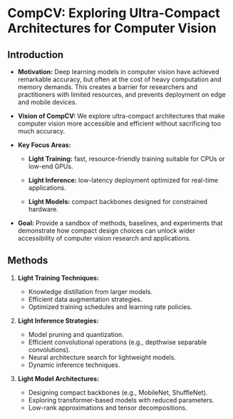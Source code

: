 # CompCV: Exploring Ultra-Compact Architectures for Computer Vision

## Introduction

- **Motivation:** Deep learning models in computer vision have achieved remarkable accuracy, but often at the cost of heavy computation and memory demands. This creates a barrier for researchers and practitioners with limited resources, and prevents deployment on edge and mobile devices.

- **Vision of CompCV:** We explore ultra-compact architectures that make computer vision more accessible and efficient without sacrificing too much accuracy.

- **Key Focus Areas:**

  - **Light Training:** fast, resource-friendly training suitable for CPUs or low-end GPUs.

  - **Light Inference:** low-latency deployment optimized for real-time applications.

  - **Light Models:** compact backbones designed for constrained hardware.

- **Goal:** Provide a sandbox of methods, baselines, and experiments that demonstrate how compact design choices can unlock wider accessibility of computer vision research and applications.

## Methods

1. **Light Training Techniques:**

   - Knowledge distillation from larger models.
   - Efficient data augmentation strategies.
   - Optimized training schedules and learning rate policies.

2. **Light Inference Strategies:**

   - Model pruning and quantization.
   - Efficient convolutional operations (e.g., depthwise separable convolutions).
   - Neural architecture search for lightweight models.
   - Dynamic inference techniques.

3. **Light Model Architectures:**
   - Designing compact backbones (e.g., MobileNet, ShuffleNet).
   - Exploring transformer-based models with reduced parameters.
   - Low-rank approximations and tensor decompositions.
